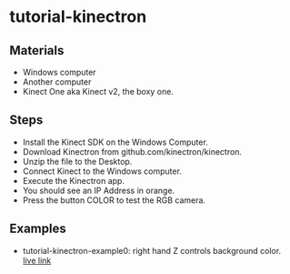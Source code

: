 # tutorial-kinectron

## Materials

* Windows computer
* Another computer
* Kinect One aka Kinect v2, the boxy one.

## Steps

* Install the Kinect SDK on the Windows Computer.
* Download Kinectron from github.com/kinectron/kinectron.
* Unzip the file to the Desktop.
* Connect Kinect to the Windows computer.
* Execute the Kinectron app.
* You should see an IP Address in orange.
* Press the button COLOR to test the RGB camera.


## Examples

* tutorial-kinectron-example0: right hand Z controls background color. [live link](http://alpha.editor.p5js.org/montoyamoraga/sketches/BkwAqUb9G)
